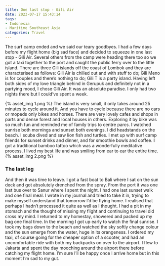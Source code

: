 ```yaml
---
title: One last stop - Gili Air
date: 2023-07-17 15:43:14
tags:
- Indonesia
- Maritime Southeast Asia
categories: Travel
---
```

The surf camp ended and we said our teary goodbyes. I had a few days before my flight home (big sad face) and decided to squeeze in one last stop - Gili Air. Several others from the camp were heading there too so we got a taxi together to the port and caught the public ferry over to the little island. There are three Gili islands off the coast of Lombok and they are characterised as follows: Gili Air is chilled out and with stuff to do; Gili Meno is for couples and there’s nothing to do; Gili T is a party island. Having left both sides of my love triangle behind in Gerupuk and definitely not in a partying mood, I chose Gili Air. It was an absolute paradise. I only had two nights there but I could’ve spent a week.

{% asset_img 1.png %}
The island is very small, it only takes around 25 minutes to cycle around it. And you have to cycle because there are no cars or mopeds only bikes and horses. There are very lovely cafes and shops in parts and dense forest and local houses in others. Exploring it by bike was so much fun and reminded me of family trips to centre parcs. I watched sunrise both mornings and sunset both evenings. I did headstands on the beach. I scuba dived and saw lion fish and turtles. I met up with surf camp friends for sunset drinks and dinner, and for smoothie bowls and coffee. I got a traditional bamboo tattoo which was a wonderfully meditative process. I lived my best life and was smiling from ear to ear the entire time.
{% asset_img 2.png %}

### The last leg

And then it was time to leave. I got a fast boat to Bali where I sat on the sun deck and got absolutely drenched from the spray. From the port it was one last bus over to Sanur where I spent the night. I had one last sunset walk and one final meal. I wrote in my journal and tried to take it in, trying to make myself understand that tomorrow I’d be flying home. I realised that perhaps I hadn’t processed it quite as well as I thought. I had a pit in my stomach and the thought of missing my flight and continuing to travel did cross my mind. I returned to my homestay, showered and packed up my bag one final time. In the morning I got up early to watch the final sunrise. I took my bags down to the beach and watched the sky softly change colour and the sun emerge from the water, huge in its orangeness. I ordered my taxi, of course going for the cheaper option of a scooter, and had an uncomfortable ride with both my backpacks on over to the airport. I flew to Jakarta and spent the day mooching around the airport there before catching my flight home. I’m sure I’ll be happy once I arrive home but in this moment I’m sad to my gut.